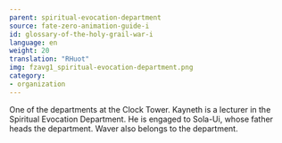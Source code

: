 ```yaml
---
parent: spiritual-evocation-department
source: fate-zero-animation-guide-i
id: glossary-of-the-holy-grail-war-i
language: en
weight: 20
translation: "RHuot"
img: fzavg1_spiritual-evocation-department.png
category:
- organization
---
```


One of the departments at the Clock Tower. Kayneth is a lecturer in the Spiritual Evocation Department. He is engaged to Sola-Ui, whose father heads the department. Waver also belongs to the department.
